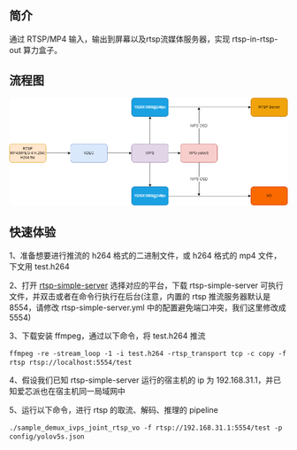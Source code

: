 ## 简介
  通过 RTSP/MP4 输入，输出到屏幕以及rtsp流媒体服务器，实现 rtsp-in-rtsp-out 算力盒子。

## 流程图
![](../../docs/sample_demux_ivps_joint_rtsp_vo.png)


## 快速体验
1、准备想要进行推流的 h264 格式的二进制文件，或 h264 格式的 mp4 文件，下文用 test.h264

2、打开 [rtsp-simple-server](https://github.com/aler9/rtsp-simple-server/releases/tag/v0.21.0) 选择对应的平台，下载 rtsp-simple-server 可执行文件，并双击或者在命令行执行在后台(注意，内置的 rtsp 推流服务器默认是 8554，请修改 rtsp-simple-server.yml 中的配置避免端口冲突，我们这里修改成 5554)

3、下载安装 ffmpeg，通过以下命令，将 test.h264 推流
```
ffmpeg -re -stream_loop -1 -i test.h264 -rtsp_transport tcp -c copy -f rtsp rtsp://localhost:5554/test
```

4、假设我们已知 rtsp-simple-server 运行的宿主机的 ip 为 192.168.31.1，并已知爱芯派也在宿主机同一局域网中

5、运行以下命令，进行 rtsp 的取流、解码、推理的 pipeline
```
./sample_demux_ivps_joint_rtsp_vo -f rtsp://192.168.31.1:5554/test -p config/yolov5s.json
```